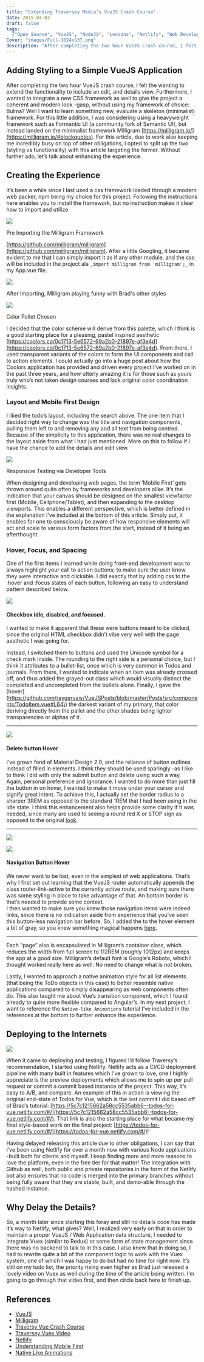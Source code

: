 ```yaml
---
title: "Extending Traversey Media’s VueJS Crash Course"
date: 2019-04-03
draft: false
tags:
  ["Open Source", "VueJS", "NodeJS", "Lessons", "Netlify", "Web Development"]
Cover: "images/Full-1024x537.png"
description: "After completing the two hour VueJS crash course, I felt the wanting to extend the functionality to include an edit, and details view. Furthermore, I wanted to integrate a new CSS framework as well to give the project a coherent and modern look -gasp, without using my framework of choice: Bulma? Well I want to learn something new, evaluate a skeleton (minimalist) framework. For this little addition, I was considering using a heavyweight framework such as Formantic UI (a community fork of Semantic UI), but instead landed on the minimalist framework Milligram. For this article, due to work also keeping me incredibly busy on top of other obligations, I opted to split up the two (styling vs functionality) with this article targeting the former. Without further ado, let’s talk about enhancing the experience."
---
```


## Adding Styling to a Simple VueJS Application

After completing the two hour VueJS crash course, I felt the wanting to extend the functionality to include an edit, and details view. Furthermore, I wanted to integrate a new CSS framework as well to give the project a coherent and modern look -gasp, without using my framework of choice: Bulma? Well I want to learn something new, evaluate a skeleton (minimalist) framework. For this little addition, I was considering using a heavyweight framework such as Formantic UI (a community fork of Semantic UI), but instead landed on the minimalist framework Milligram [https://milligram.io/](https://milligram.io/#blockquotes). For this article, due to work also keeping me incredibly busy on top of other obligations, I opted to split up the two (styling vs functionality) with this article targeting the former. Without further ado, let’s talk about enhancing the experience.

## Creating the Experience

It’s been a while since I last used a css framework loaded through a modern web packer, npm being my choice for this project. Following the instructions here enables you to install the framework, but no instruction makes it clear how to import and utilize

![](./images/Pre-Import-1024x365.png)

Pre Importing the Milligram Framework

[https://github.com/milligram/milligram](https://github.com/milligram/milligram). After a little Googling, it became evident to me that I can simply import it as if any other module, and the css will be included in the project ala `_import milligram from 'milligram';_` in my App.vue file.

![](./images/After-Import-1024x348.png)

After Importing, Milligram playing funny with Brad's other styles

![](https://coolors.co/export/png/0c1713-5e6572-69a2b0-21897e-af3e4d)

Color Pallet Chosen

I decided that the color scheme will derive from this palette, which I think is a good starting place for a pleasing, pastel inspired aesthetic [https://coolors.co/0c1713-5e6572-69a2b0-21897e-af3e4d](https://coolors.co/0c1713-5e6572-69a2b0-21897e-af3e4d). From there, I used transparent variants of the colors to form the UI components and call to action elements. I could actually go into a huge post about how the Coolors application has provided and driven every project I’ve worked on in the past three years, and how utterly amazing it is for those such as yours truly who’s not taken design courses and lack original color coordination insights.

### Layout and Mobile First Design

I liked the todo’s layout, including the search above. The one item that I decided right way to change was the title and navigation components, pulling them left to and removing any and all text from being centred. Because of the simplicity to this application, there was no real changes to the layout aside from what I had just mentioned. More on this to follow if I have the chance to add the details and edit view.

![](./images/Responsive-Design.png)

Responsive Testing via Developer Tools

When designing and developing web pages, the term ‘Mobile First’ gets thrown around quite often by frameworks and developers alike. It’s the indication that your canvas should be designed on the smallest viewfactor first (Mobile, Cellphone/Tablet), and then expanding to the desktop viewports. This enables a different perspective, which is better defined in the explanation I’ve included at the bottom of this article. Simply put, it enables for one to consciously be aware of how responsive elements will act and scale to various form factors from the start, instead of it being an afterthought.

### Hover, Focus, and Spacing

One of the first items I learned while doing front-end development was to always highlight your call to action buttons; to make sure the user knew they were interactive and clickable. I did exactly that by adding css to the :hover and :focus states of each button, following an easy to understand pattern described below.

![](./images/Focus-Check.png)

#### **Checkbox idle, disabled, and focused.**

I wanted to make it apparent that these were buttons meant to be clicked, since the original HTML checkbox didn’t vibe very well with the page aesthetic I was going for.

Instead, I switched them to buttons and used the Unicode symbol for a check mark inside. The rounding to the right side is a personal choice, but I think it attributes to a bullet-list, once which is very common in Todos and journals. From there, I wanted to indicate when an item was already crossed off, and thus added the grayed-out class which would visually distinct the completed and uncompleted from the bullets alone. Finally, I gave the [hover](https://github.com/raygervais/VueJSPosts/blob/master/Posts/src/components/TodoItem.vue#L64\) the darkest variant of my primary, that color deriving directly from the pallet and the other shades being lighter transparencies or alphas of it.

---

![](./images/Focus-Delete.png)

#### **Delete button Hover**

I’ve grown fond of Material Design 2.0, and the reliance of button outlines instead of filled in elements. I think they should be used sparingly -as I like to think I did with only the submit button and delete using such a way. Again, personal preference and ignorance. I wanted to do more than just fill the button in on hover, I wanted to make it move under your cursor and signify great intent. To achieve this, I actually set the border radius to a sharper 3REM as opposed to the standard 1REM that I had been using in the idle state. I think this enhancement also helps provide some clarity if it was needed, since many are used to seeing a round red X or STOP sign as opposed to the original [look](https://github.com/raygervais/VueJSPosts/blob/master/Posts/src/components/TodoItem.vue#L57).

---

![](./images/Old-header-1024x95.png)

![](./images/Hover-Navigation.png)

#### **Navigation Button Hover**

We never want to be lost, even in the simplest of web applications. That’s why I first set out learning that the VueJS router automatically appends the class router-link-active to the currently active route, and making sure there was some styling in place to take advantage of that. An bottom border is that’s needed to provide some context.  
I then wanted to make sure you knew those navigation items were indeed links, since there is no indication aside from experience that you’ve seen this button-less navigation bar before. So, I added the to the hover element a bit of gray, so you knew something magical happens [here](https://github.com/raygervais/VueJSPosts/blob/master/Posts/src/components/layout/header.vue#L29).

---

Each “page” also is encapsulated in Milligram’s container class, which reduces the width from full screen to 112REM (roughly 1012px) and keeps the app at a good size. Milligram’s default font is Google’s Roboto, which I thought worked really here as well. No need to change what is not broken.

Lastly, I wanted to approach a native animation style for all list elements (that being the ToDo objects in this case) to better resemble native applications compared to simply disappearing as web components often do. This also taught me about Vue’s transition component, which I found already to quite more flexible compared to Angular’s. In my next project, I want to reference the `Native-like Animations` tutorial I’ve included in the references at the bottom to further enhance the experience.

## Deploying to the Internets

![](./images/Netlify-1024x644.png)

When it came to deploying and testing, I figured I’d follow Traversy’s recommendation, I started using Netlify. Netlify acts as a CI/CD deployment pipeline with many built in features which I’ve grown to love, one I highly appreciate is the preview deployments which allows me to spin up per pull request or commit a commit based instance of the project. This way, it’s easy to A/B, and compare. An example of this in action is viewing the original end-state of Todos for Vue, which is the last commit I did based off of Brad’s tutorial: [https://5c7c1215662a58cc5535abb6--todos-for-vue.netlify.com/#/](https://5c7c1215662a58cc5535abb6--todos-for-vue.netlify.com/#/). That link is also the starting place for what became my final style-based work on the final project: [https://todos-for-vue.netlify.com/#/](https://todos-for-vue.netlify.com/#/)!

Having delayed releasing this article due to other obligations, I can say that I’ve been using Netlify for over a month now with various Node applications -built both for clients and myself. I keep finding more and more reasons to love the platform, even in the free tier for that matter! The integration with Github as well, both public and private repositories in the form of the Netlify bot also ensures that no code is merged into the primary branches without being fully aware that they are stable, built, and demo-able through the hashed instance.

## Why Delay the Details?

So, a month later since starting this foray and still no details code has made it’s way to Netlify, what gives? Well, I realized very early on that in order to maintain a proper VueJS / Web Application data structure, I needed to integrate Vuex (similar to Redux) or some form of state management since there was no backend to talk to in this case. I also knew that in doing so, I had to rewrite quite a bit of the component logic to work with the Vuex system, one of which I was happy to do but had no time for right now. It’s still on my todo list, the priority rising even higher as Brad just released a lovely video on Vuex as well during the time of the article being written. I’m going to go through that video first, and then circle back here to finish up.

## References

- [VueJS](https://vuejs.org)
- [Milligram](http://www.milligram.io)
- [Traversy Vue Crash Course](https://www.youtube.com/watch?v=Wy9q22isx3U)
- [Traversey Vuex Video](https://www.youtube.com/watch?v=5lVQgZzLMHc)
- [Netlify](https://netlify.com/)
- [Understanding Mobile First](https://medium.com/@Vincentxia77/what-is-mobile-first-design-why-its-important-how-to-make-it-7d3cf2e29d00)
- [Native Like Animations](https://css-tricks.com/native-like-animations-for-page-transitions-on-the-web/)
